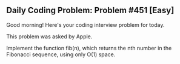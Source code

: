 ## Daily Coding Problem: Problem #451 [Easy]

Good morning! Here's your coding interview problem for today.

This problem was asked by Apple.

Implement the function fib(n), which returns the nth number in the Fibonacci sequence, using only O(1) space.
